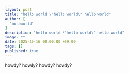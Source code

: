 ```yaml
---
layout: post
title: "hello world \"hello world\" hello world"
author: [
  "noraworld"
]
description: "hello world \"hello world\" hello world"
image: ""
date: 2025-10-16 00:00:00 +09:00
tags: []
published: true
---
```


howdy? howdy? howdy? howdy?
